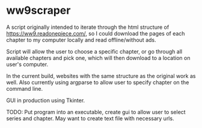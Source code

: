# ww9scraper
A script originally intended to iterate through the html structure of https://ww9.readonepiece.com/, so I could download the pages of each chapter
to my computer locally and read offline/without ads.

Script will allow the user to choose a specific chapter, or go through all available chapters and pick one, which will then download to a location
on user's computer.

In the current build, websites with the same structure as the original work as well. Also currently using argparse to allow user to specify chapter on the command line.

GUI in production using Tkinter.

TODO: Put program into an executable, create gui to allow user to select series and chapter. May want to create text file with necessary urls.
